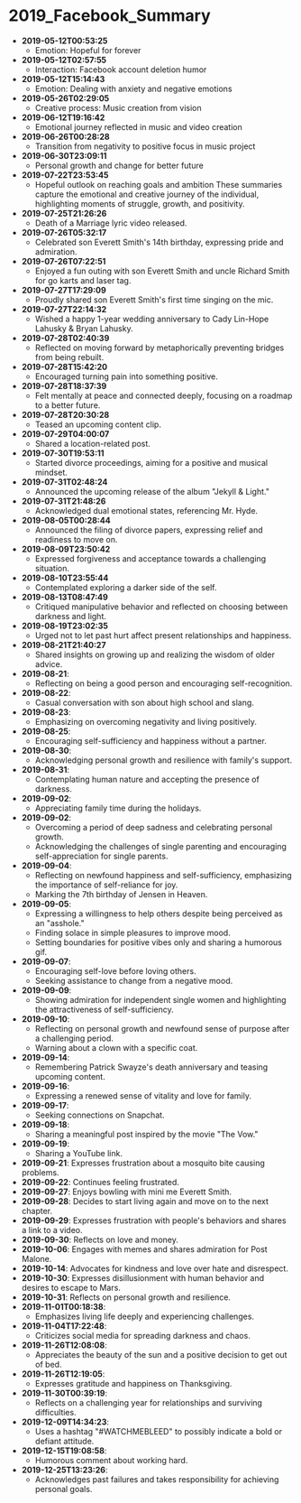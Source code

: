 # 2019_Facebook_Summary

- **2019-05-12T00:53:25**
  - Emotion: Hopeful for forever
- **2019-05-12T02:57:55**
  - Interaction: Facebook account deletion humor
- **2019-05-12T15:14:43**
  - Emotion: Dealing with anxiety and negative emotions
- **2019-05-26T02:29:05**
  - Creative process: Music creation from vision
- **2019-06-12T19:16:42**
  - Emotional journey reflected in music and video creation
- **2019-06-26T00:28:28**
  - Transition from negativity to positive focus in music project
- **2019-06-30T23:09:11**
  - Personal growth and change for better future
- **2019-07-22T23:53:45**
  - Hopeful outlook on reaching goals and ambition
These summaries capture the emotional and creative journey of the individual, highlighting moments of struggle, growth, and positivity.
- **2019-07-25T21:26:26**
  - Death of a Marriage lyric video released.
- **2019-07-26T05:32:17**
  - Celebrated son Everett Smith's 14th birthday, expressing pride and admiration.
- **2019-07-26T07:22:51**
  - Enjoyed a fun outing with son Everett Smith and uncle Richard Smith for go karts and laser tag.
- **2019-07-27T17:29:09**
  - Proudly shared son Everett Smith's first time singing on the mic.
- **2019-07-27T22:14:32**
  - Wished a happy 1-year wedding anniversary to Cady Lin-Hope Lahusky & Bryan Lahusky.
- **2019-07-28T02:40:39**
  - Reflected on moving forward by metaphorically preventing bridges from being rebuilt.
- **2019-07-28T15:42:20**
  - Encouraged turning pain into something positive.
- **2019-07-28T18:37:39**
  - Felt mentally at peace and connected deeply, focusing on a roadmap to a better future.
- **2019-07-28T20:30:28**
  - Teased an upcoming content clip.
- **2019-07-29T04:00:07**
  - Shared a location-related post.
- **2019-07-30T19:53:11**
  - Started divorce proceedings, aiming for a positive and musical mindset.
- **2019-07-31T02:48:24**
  - Announced the upcoming release of the album "Jekyll & Light."
- **2019-07-31T21:48:26**
  - Acknowledged dual emotional states, referencing Mr. Hyde.
- **2019-08-05T00:28:44**
  - Announced the filing of divorce papers, expressing relief and readiness to move on.
- **2019-08-09T23:50:42**
  - Expressed forgiveness and acceptance towards a challenging situation.
- **2019-08-10T23:55:44**
  - Contemplated exploring a darker side of the self.
- **2019-08-13T08:47:49**
  - Critiqued manipulative behavior and reflected on choosing between darkness and light.
- **2019-08-19T23:02:35**
  - Urged not to let past hurt affect present relationships and happiness.
- **2019-08-21T21:40:27**
  - Shared insights on growing up and realizing the wisdom of older advice.
- **2019-08-21**:
  - Reflecting on being a good person and encouraging self-recognition.
- **2019-08-22**:
  - Casual conversation with son about high school and slang.
- **2019-08-23**:
  - Emphasizing on overcoming negativity and living positively.
- **2019-08-25**:
  - Encouraging self-sufficiency and happiness without a partner.
- **2019-08-30**:
  - Acknowledging personal growth and resilience with family's support.
- **2019-08-31**:
  - Contemplating human nature and accepting the presence of darkness.
- **2019-09-02**:
  - Appreciating family time during the holidays.
- **2019-09-02**:
  - Overcoming a period of deep sadness and celebrating personal growth.
  - Acknowledging the challenges of single parenting and encouraging self-appreciation for single parents.
- **2019-09-04**:
  - Reflecting on newfound happiness and self-sufficiency, emphasizing the importance of self-reliance for joy.
  - Marking the 7th birthday of Jensen in Heaven.
- **2019-09-05**:
  - Expressing a willingness to help others despite being perceived as an "asshole."
  - Finding solace in simple pleasures to improve mood.
  - Setting boundaries for positive vibes only and sharing a humorous gif.
- **2019-09-07**:
  - Encouraging self-love before loving others.
  - Seeking assistance to change from a negative mood.
- **2019-09-09**:
  - Showing admiration for independent single women and highlighting the attractiveness of self-sufficiency.
- **2019-09-10**:
  - Reflecting on personal growth and newfound sense of purpose after a challenging period.
  - Warning about a clown with a specific coat.
- **2019-09-14**:
  - Remembering Patrick Swayze's death anniversary and teasing upcoming content.
- **2019-09-16**:
  - Expressing a renewed sense of vitality and love for family.
- **2019-09-17**:
  - Seeking connections on Snapchat.
- **2019-09-18**:
  - Sharing a meaningful post inspired by the movie "The Vow."
- **2019-09-19**:
  - Sharing a YouTube link.
- **2019-09-21**: Expresses frustration about a mosquito bite causing problems.
- **2019-09-22**: Continues feeling frustrated.
- **2019-09-27**: Enjoys bowling with mini me Everett Smith.
- **2019-09-28**: Decides to start living again and move on to the next chapter.
- **2019-09-29**: Expresses frustration with people's behaviors and shares a link to a video.
- **2019-09-30**: Reflects on love and money.
- **2019-10-06**: Engages with memes and shares admiration for Post Malone.
- **2019-10-14**: Advocates for kindness and love over hate and disrespect.
- **2019-10-30**: Expresses disillusionment with human behavior and desires to escape to Mars.
- **2019-10-31**: Reflects on personal growth and resilience.
- **2019-11-01T00:18:38**:
  - Emphasizes living life deeply and experiencing challenges.
- **2019-11-04T17:22:48**:
  - Criticizes social media for spreading darkness and chaos.
- **2019-11-26T12:08:08**:
  - Appreciates the beauty of the sun and a positive decision to get out of bed.
- **2019-11-26T12:19:05**:
  - Expresses gratitude and happiness on Thanksgiving.
- **2019-11-30T00:39:19**:
  - Reflects on a challenging year for relationships and surviving difficulties.
- **2019-12-09T14:34:23**:
  - Uses a hashtag "#WATCHMEBLEED" to possibly indicate a bold or defiant attitude.
- **2019-12-15T19:08:58**:
  - Humorous comment about working hard.
- **2019-12-25T13:23:26**:
  - Acknowledges past failures and takes responsibility for achieving personal goals.
